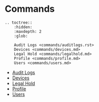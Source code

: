 # Commands

```{eval-rst}
.. toctree::
    :hidden:
    :maxdepth: 2
    :glob:

    Audit Logs <commands/auditlogs.rst>
    Devices <commands/devices.md>
    Legal Hold <commands/legalhold.md>
    Profile <commands/profile.md>
    Users <commands/users.md>
```

* [Audit Logs](commands/auditlogs.rst)
* [Devices](commands/devices.md)
* [Legal Hold](commands/legalhold.md)
* [Profile](commands/profile.md)
* [Users](commands/users.md)
